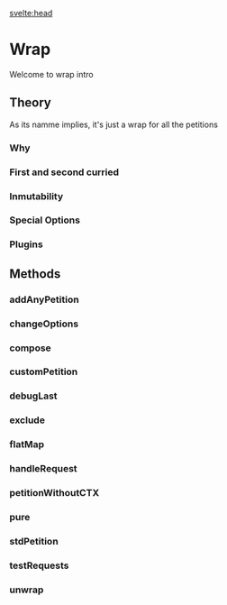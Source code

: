 <svelte:head>

<title>Wrap - Vixeny</title>
<meta name="description" content="Understanding wrap"/>
</svelte:head>

# Wrap

Welcome to wrap intro

## Theory

As its namme implies, it's just a wrap for all the petitions 
### Why
### First and second curried
### Inmutability
### Special Options
### Plugins
## Methods

### addAnyPetition
### changeOptions
### compose
### customPetition
### debugLast
### exclude
### flatMap
### handleRequest
### petitionWithoutCTX
### pure
### stdPetition
### testRequests
### unwrap

